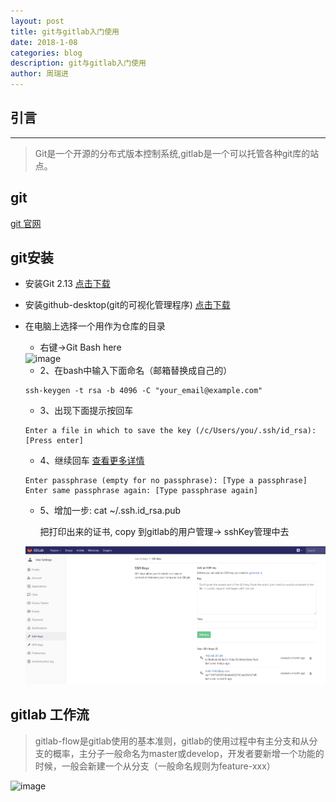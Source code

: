 ```yaml
---
layout: post
title: git与gitlab入门使用
date: 2018-1-08
categories: blog
description: git与gitlab入门使用
author: 周瑞进
---
```


## 引言
------
> Git是一个开源的分布式版本控制系统,gitlab是一个可以托管各种git库的站点。

## git

[git 官网](https://git-scm.com/)

## git安装

- 安装Git 2.13 [点击下载](http://note.youdao.com/)
- 安装github-desktop(git的可视化管理程序) [点击下载](http://note.youdao.com/)

- 在电脑上选择一个用作为仓库的目录
    - 右键->Git Bash here

    <img src="/devops/img/gitlab/gitbash.png" alt="image">

    - 2、在bash中输入下面命名（邮箱替换成自己的）
    ```
    ssh-keygen -t rsa -b 4096 -C "your_email@example.com"
    ```
    - 3、出现下面提示按回车
    ```
    Enter a file in which to save the key (/c/Users/you/.ssh/id_rsa):[Press enter]
    ```
    - 4、继续回车 [查看更多详情](https://help.github.com/articles/working-with-ssh-key-passphrases/)
    ```
    Enter passphrase (empty for no passphrase): [Type a passphrase]
    Enter same passphrase again: [Type passphrase again]
    ```
   - 5、增加一步: cat ~/.ssh.id_rsa.pub 

        把打印出来的证书, copy 到gitlab的用户管理-> sshKey管理中去
            
    <img src="/img/gitlab/gitlab-ssh.png" alt="image">

## gitlab 工作流
>gitlab-flow是gitlab使用的基本准则，gitlab的使用过程中有主分支和从分支的概率，主分子一般命名为master或develop，开发者要新增一个功能的时候，一般会新建一个从分支（一般命名规则为feature-xxx）

<img src="/devops/img/gitlab/gitflow.png" alt="image">








